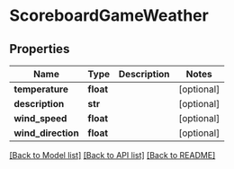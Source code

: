 # ScoreboardGameWeather

## Properties
Name | Type | Description | Notes
------------ | ------------- | ------------- | -------------
**temperature** | **float** |  | [optional] 
**description** | **str** |  | [optional] 
**wind_speed** | **float** |  | [optional] 
**wind_direction** | **float** |  | [optional] 

[[Back to Model list]](../README.md#documentation-for-models) [[Back to API list]](../README.md#documentation-for-api-endpoints) [[Back to README]](../README.md)


